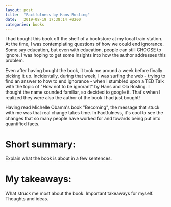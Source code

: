 ```yaml
---
layout: post
title:  "Factfulness by Hans Rosling"
date:   2019-08-19 17:38:14 +0200
categories: books
---
```

I had bought this book off the shelf of a bookstore at my local train station. At the time, I was contemplating questions of how we could end ignorance. Some say education, but even with education, people can still CHOOSE to ignore. I was hoping to get some insights into how the author addresses this problem.

Even after having bought the book, it took me around a week before finally picking it up. Incidentally, during that week, I was surfing the web - trying to find an answer to how to end ignorance - when I stumbled upon a TED Talk with the topic of "How not to be ignorant" by Hans and Ola Rosling. I thought the name sounded familiar, so decided to google it. That's when I realized they were also the author of the book I had just bought!

Having read Michelle Obama's book "Becoming", the message that stuck with me was that real change takes time. In Factfulness, it's cool to see the changes that so many people have worked for and towards being put into quantified facts.

# Short summary:
Explain what the book is about in a few sentences.

# My takeaways:
What struck me most about the book. Important takeaways for myself. Thoughts and ideas.
